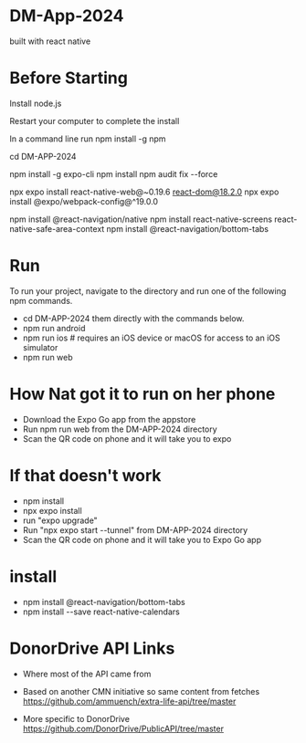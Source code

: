 # DM-App-2024
built with react native

# Before Starting
Install node.js

Restart your computer to complete the install

In a command line run npm install -g npm

cd DM-APP-2024

npm install -g expo-cli
npm install
npm audit fix --force

npx expo install react-native-web@~0.19.6 react-dom@18.2.0
npx expo install @expo/webpack-config@^19.0.0

npm install @react-navigation/native
npm install react-native-screens react-native-safe-area-context
npm install @react-navigation/bottom-tabs

# Run
To run your project, navigate to the directory and run one of the following npm commands.

- cd DM-APP-2024
 them directly with the commands below.
- npm run android
- npm run ios # requires an iOS device or macOS for access to an iOS simulator       
- npm run web

# How Nat got it to run on her phone
- Download the Expo Go app from the appstore
- Run npm run web from the DM-APP-2024 directory
- Scan the QR code on phone and it will take you to expo

# If that doesn't work
- npm install
- npx expo install
- run "expo upgrade"
- Run "npx expo start --tunnel" from DM-APP-2024 directory
- Scan the QR code on phone and it will take you to Expo Go app

# install
- npm install @react-navigation/bottom-tabs
- npm install --save react-native-calendars

# DonorDrive API Links
- Where most of the API came from
- Based on another CMN initiative so same content from fetches
https://github.com/ammuench/extra-life-api/tree/master

- More specific to DonorDrive
https://github.com/DonorDrive/PublicAPI/tree/master